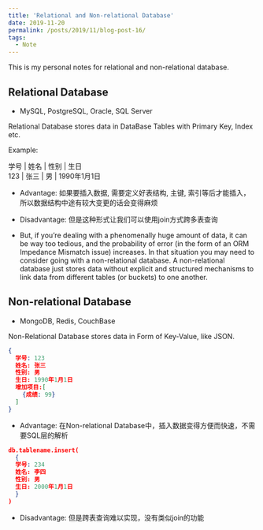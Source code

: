 ```yaml
---
title: 'Relational and Non-relational Database'
date: 2019-11-20
permalink: /posts/2019/11/blog-post-16/
tags:
  - Note
---
```


This is my personal notes for relational and non-relational database.


Relational Database
------
* MySQL, PostgreSQL, Oracle, SQL Server  

Relational Database stores data in DataBase Tables with Primary Key, Index etc.

Example:  

学号 | 姓名 | 性别 | 生日  
123 | 张三 | 男 | 1990年1月1日

* Advantage: 如果要插入数据, 需要定义好表结构, 主键, 索引等后才能插入，所以数据结构中途有较大变更的话会变得麻烦  

* Disadvantage: 但是这种形式让我们可以使用join方式跨多表查询

* But, if you’re dealing with a phenomenally huge amount of data, it can be way too tedious, and the probability of error (in the form of an ORM Impedance Mismatch issue) increases. In that situation you may need to consider going with a non-relational database. A non-relational database just stores data without explicit and structured mechanisms to link data from different tables (or buckets) to one another.


Non-relational Database
------
* MongoDB, Redis, CouchBase  

Non-Relational Database stores data in Form of Key-Value, like JSON.

```json
{
  学号: 123
  姓名: 张三
  性别: 男
  生日: 1990年1月1日
  增加项目:[
    {成绩: 99}
  ]
}
```  

* Advantage: 在Non-relational Database中，插入数据变得方便而快速，不需要SQL层的解析  

```json
db.tablename.insert(
  {
  学号: 234
  姓名: 李四
  性别: 男
  生日: 2000年1月1日
  } 
)  
```

* Disadvantage: 但是跨表查询难以实现，没有类似join的功能